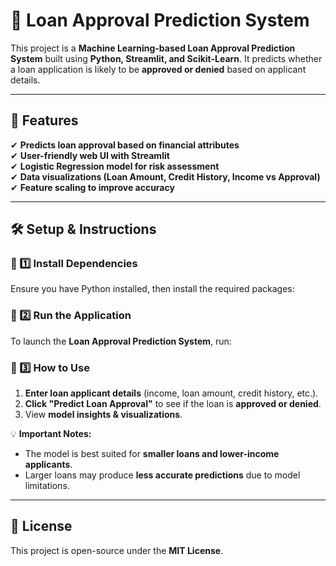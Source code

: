 # 🚀 Loan Approval Prediction System

This project is a **Machine Learning-based Loan Approval Prediction System** built using **Python, Streamlit, and Scikit-Learn**. It predicts whether a loan application is likely to be **approved or denied** based on applicant details.

---

## 📌 Features
✔ **Predicts loan approval based on financial attributes**  
✔ **User-friendly web UI with Streamlit**  
✔ **Logistic Regression model for risk assessment**  
✔ **Data visualizations (Loan Amount, Credit History, Income vs Approval)**  
✔ **Feature scaling to improve accuracy**  

---

## 🛠️ Setup & Instructions

### 🔹 1️⃣ Install Dependencies
Ensure you have Python installed, then install the required packages:

### 🔹 2️⃣ Run the Application
To launch the **Loan Approval Prediction System**, run:


### 🔹 3️⃣ How to Use
1. **Enter loan applicant details** (income, loan amount, credit history, etc.).
2. **Click "Predict Loan Approval"** to see if the loan is **approved or denied**.
3. View **model insights & visualizations**.

💡 **Important Notes:**
- The model is best suited for **smaller loans and lower-income applicants**.
- Larger loans may produce **less accurate predictions** due to model limitations.

---

## 📜 License
This project is open-source under the **MIT License**.
